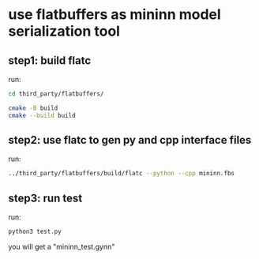 # use flatbuffers as mininn model serialization tool

## step1: build flatc

run:
```sh
cd third_party/flatbuffers/

cmake -B build
cmake --build build
```

## step2: use flatc to gen py and cpp interface files

run:
```sh
../third_party/flatbuffers/build/flatc --python --cpp mininn.fbs
```

## step3: run test

run:
```sh
python3 test.py
```

you will get a "mininn_test.gynn"